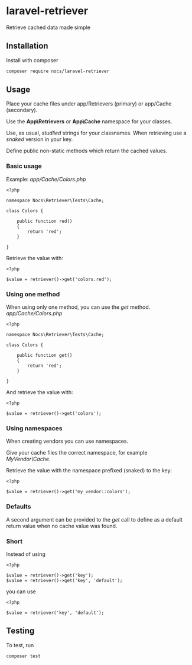 # laravel-retriever

Retrieve cached data made simple

## Installation

Install with composer
```sh
composer require nocs/laravel-retriever
```

## Usage

Place your cache files under app/Retrievers (primary) or app/Cache (secondary).

Use the __App\Retrievers__ or __App\Cache__ namespace for your classes.

Use, as usual, _studlied_ strings for your classnames. When retrieving use a _snaked_ version in your key.

Define public non-static methods which return the cached values.

### Basic usage

Example:
_app/Cache/Colors.php_
```
<?php

namespace Nocs\Retriever\Tests\Cache;

class Colors {

    public function red()
    {
        return 'red';
    }

}
```
Retrieve the value with:
```
<?php

$value = retriever()->get('colors.red');
```

### Using one method

When using only one method, you can use the _get_ method.
_app/Cache/Colors.php_
```
<?php

namespace Nocs\Retriever\Tests\Cache;

class Colors {

    public function get()
    {
        return 'red';
    }

}
```
And retrieve the value with:
```
<?php

$value = retriever()->get('colors');
```

### Using namespaces

When creating vendors you can use namespaces.

Give your cache files the correct namespace, for example _MyVendor\Cache_.

Retrieve the value with the namespace prefixed (snaked) to the key:
```
<?php

$value = retriever()->get('my_vendor::colors');
```

### Defaults

A second argument can be provided to the _get_ call to define as a default return value when no cache value was found.

### Short

Instead of using
```
<?php

$value = retriever()->get('key');
$value = retriever()->get('key', 'default');
```
you can use 
```
<?php

$value = retriever('key', 'default');
```

## Testing

To test, run
```sh
composer test
```
